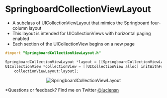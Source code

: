 SpringboardCollectionViewLayout
===============================

* A subclass of UICollectionViewLayout that mimics the Springboard four-column layout
* This layout is intended for UICollectionViews with horizontal paging enabled
* Each section of the UICollectionView begins on a new page

```objective-c
#import "SpringboardCollectionViewLayout.h"

SpringboardCollectionViewLayout *layout = [[SpringboardCollectionViewLayout alloc] init];
UICollectionView *collectionView = [[UICollectionView alloc] initWithFrame:someFrame
	collectionViewLayout:layout];
```

<p align="center">
	<img src="https://dl.dropboxusercontent.com/u/59137317/github/springboard.png" alt="SpringboardCollectionViewLayout" />
</p>

*Questions or feedback? Find me on Twitter [@luciensn](https://twitter.com/luciensn)
